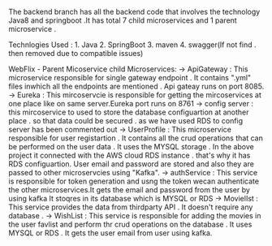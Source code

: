 The backend branch has all the backend code that involves the technology Java8 and springboot .It has total 7 child microservices and 1 parent microservice .

Technlogies Used : 1. Java 
                   2. SpringBoot
                   3. maven
                   4. swagger(If not find . then removed due to compatible issues)
                    


WebFlix - Parent Micoservice 
child Microservices:
-> ApiGateway : This microservice responsible for single gateway endpoint . It contains ".yml" files inwhich all the endpoints are mentioned . Api gateay runs on port 8085.
-> Eureka : This mircoservcie is responsible for getting the mircoservices at one place like on same server.Eureka port runs on 8761
-> config server : this mircoservice to used to store the database configuartion at another place . so that data could be secured . as we have used RDS to config server has been commented out
-> UserProfile : This microservice responsible for user registartion . It contains all the crud operations that can be performed on the user data . It uses the MYSQL storage .
                In the above project it connected with the AWS cloud RDS instance . that's why it has RDS configuartion. User email and password are stored and also they are passed 
                to other microservcies using "Kafka".
-> authService : This service is responsible for token generation and usng the token wecan authenticate the other microservices.It gets the email and password from the user by using kafka
                 It stoqres in its database which is MYSQL or RDS
-> MovielIst : This service provides the data from thirdparty API . It doesn't require any database .
-> WishList : This service is responsible for adding the movies in the user favlist and perform thr crud operations on the database . It uses MYSQL or RDS .
              It gets the user email from user using kafka.
